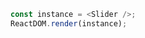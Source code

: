 <!--start-code-->

```js
const instance = <Slider />;
ReactDOM.render(instance);
```

<!--end-code-->
